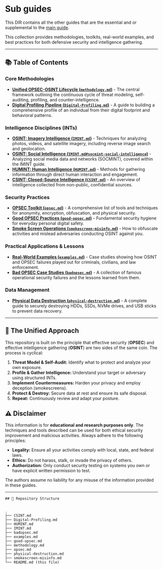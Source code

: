 # Sub guides
This DIR contains all the other guides that are the essential and or supplemental to the [main guide](../README.md).

This collection provides methodologies, toolkits, real-world examples, and best practices for both defensive security and intelligence gathering.

---

## 📚 Table of Contents

### Core Methodologies
*   **[Unified OPSEC-OSINT Lifecycle (`methodology.md`)](./methodology.md)** - The central framework outlining the continuous cycle of threat modeling, self-auditing, profiling, and counter-intelligence.
*   **[Digital Profiling Pipeline (`Digital-Profiling.md`)](./Digital-Profiling.md)** - A guide to building a comprehensive profile of an individual from their digital footprint and behavioral patterns.

### Intelligence Disciplines (INTs)
*   **[OSINT: Imagery Intelligence (`IMINT.md`)](./IMINT.md)** - Techniques for analyzing photos, videos, and satellite imagery, including reverse image search and geolocation.
*   **[OSINT: Social Intelligence (`IMINT.md#socmint-social-intelligence`)](./IMINT.md#socmint-social-intelligence)** - Analyzing social media data and networks (SOCMINT), covered within the IMINT guide.
*   **[HUMINT: Human Intelligence (`HUMINT.md`)](./HUMINT.md)** - Methods for gathering information through direct human interaction and engagement.
*   **[CSINT: Closed-Source Intelligence (`CSINT.md`)](./CSINT.md)** - An overview of intelligence collected from non-public, confidential sources.

### Security Practices
*   **[OPSEC Toolkit (`opsec.md`)](./opsec.md)** - A comprehensive list of tools and techniques for anonymity, encryption, obfuscation, and physical security.
*   **[Good OPSEC Practices (`good-opsec.md`)](./good-opsec.md)** - Fundamental security hygiene for everyday personal digital safety.
*   **[Smoke Screen Operations (`smokescreen-misinfo.md`)](./smokescreen-misinfo.md)** - How to obfuscate activities and mislead adversaries conducting OSINT against you.

### Practical Applications & Lessons
*   **[Real-World Examples (`examples.md`)](./examples.md)** - Case studies showing how OSINT and OPSEC failures played out for criminals, civilians, and law enforcement.
*   **[Bad OPSEC Case Studies (`badopsec.md`)](./badopsec.md)** - A collection of famous operational security failures and the lessons learned from them.

### Data Management
*   **[Physical Data Destruction (`physical-destruction.md`)](./physical-destruction.md)** - A complete guide to securely destroying HDDs, SSDs, NVMe drives, and USB sticks to prevent data recovery.

---

## 🔄 The Unified Approach

This repository is built on the principle that effective security (**OPSEC**) and effective intelligence gathering (**OSINT**) are two sides of the same coin. The process is cyclical:

1.  **Threat Model & Self-Audit:** Identify what to protect and analyze your own exposure.
2.  **Profile & Gather Intelligence:** Understand your target or adversary using structured INTs.
3.  **Implement Countermeasures:** Harden your privacy and employ deception (smokescreens).
4.  **Protect & Destroy:** Secure data at rest and ensure its safe disposal.
5.  **Repeat:** Continuously review and adapt your posture.

## ⚠️ Disclaimer

This information is for **educational and research purposes only**. The techniques and tools described can be used for both ethical security improvement and malicious activities. Always adhere to the following principles:

*   **Legality:** Ensure all your activities comply with local, state, and federal laws.
*   **Ethics:** Do not harass, stalk, or invade the privacy of others.
*   **Authorization:** Only conduct security testing on systems you own or have explicit written permission to test.

The authors assume no liability for any misuse of the information provided in these guides.

---
```
## 📁 Repository Structure


.
├── CSINT.md
├── Digital-Profiling.md
├── HUMINT.md
├── IMINT.md
├── badopsec.md
├── examples.md
├── good-opsec.md
├── methodology.md
├── opsec.md
├── physical-destruction.md
├── smokescreen-misinfo.md
└── README.md (this file)
```
